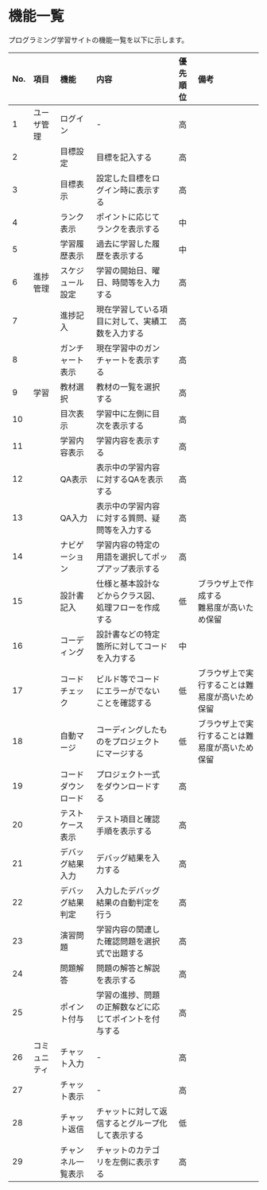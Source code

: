 # 機能一覧
プログラミング学習サイトの機能一覧を以下に示します。

| No.  | 項目               | 機能                 | 内容                                                         | 優先順位 | 備考                   |
| :--- | :---               | :---                 | :---                                                         | :---:    | :---                   |
| 1    | ユーザ管理         | ログイン             | -                                                            | 高       |                        |
| 2    |                    | 目標設定             | 目標を記入する                                               | 高       |                        |
| 3    |                    | 目標表示             | 設定した目標をログイン時に表示する                           | 高       |                        |
| 4    |                    | ランク表示           | ポイントに応じてランクを表示する                             | 中       |                        |
| 5    |                    | 学習履歴表示         | 過去に学習した履歴を表示する                                 | 中       |                        |
| 6    | 進捗管理           | スケジュール設定     | 学習の開始日、曜日、時間等を入力する                         | 高       |                        |
| 7    |                    | 進捗記入             | 現在学習している項目に対して、実績工数を入力する             | 高       |                        |
| 8    |                    | ガンチャート表示     | 現在学習中のガンチャートを表示する                           | 高       |                        |
| 9    | 学習               | 教材選択             | 教材の一覧を選択する                                         | 高       |                        |
| 10   |                    | 目次表示             | 学習中に左側に目次を表示する                                 | 高       |                        |
| 11   |                    | 学習内容表示         | 学習内容を表示する                                           | 高       |                        |
| 12   |                    | QA表示               | 表示中の学習内容に対するQAを表示する                         | 高       |                        |
| 13   |                    | QA入力               | 表示中の学習内容に対する質問、疑問等を入力する               | 高       |                        |
| 14   |                    | ナビゲーション       | 学習内容の特定の用語を選択してポップアップ表示する           | 高       |                        |
| 15   |                    | 設計書記入           | 仕様と基本設計などからクラス図、処理フローを作成する         | 低       | ブラウザ上で作成する<br>難易度が高いため保留 |
| 16   |                    | コーディング         | 設計書などの特定箇所に対してコードを入力する                 | 中       |                        |
| 17   |                    | コードチェック       | ビルド等でコードにエラーがでないことを確認する               | 低       | ブラウザ上で実行することは難易度が高いため保留 |
| 18   |                    | 自動マージ           | コーディングしたものをプロジェクトにマージする               | 低       | ブラウザ上で実行することは難易度が高いため保留 |
| 19   |                    | コードダウンロード   | プロジェクト一式をダウンロードする                           | 高       |                        |
| 20   |                    | テストケース表示     | テスト項目と確認手順を表示する                               | 高       |                        |
| 21   |                    | デバッグ結果入力     | デバッグ結果を入力する                                       | 高       |                        |
| 22   |                    | デバッグ結果判定     | 入力したデバッグ結果の自動判定を行う                         | 高       |                        |
| 23   |                    | 演習問題             | 学習内容の関連した確認問題を選択式で出題する                 | 高       |                        |
| 24   |                    | 問題解答             | 問題の解答と解説を表示する                                   | 高       |                        |
| 25   |                    | ポイント付与         | 学習の進捗、問題の正解数などに応じてポイントを付与する       | 高       |                        |
| 26   | コミュニティ       | チャット入力         | -                                                            | 高       |                        |
| 27   |                    | チャット表示         | -                                                            | 高       |                        |
| 28   |                    | チャット返信         | チャットに対して返信するとグループ化して表示する             | 低       |                        |
| 29   |                    | チャンネル一覧表示   | チャットのカテゴリを左側に表示する                           | 高       |                        |

  